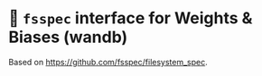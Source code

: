 # 🍱 `fsspec` interface for Weights & Biases (wandb)

Based on https://github.com/fsspec/filesystem_spec.